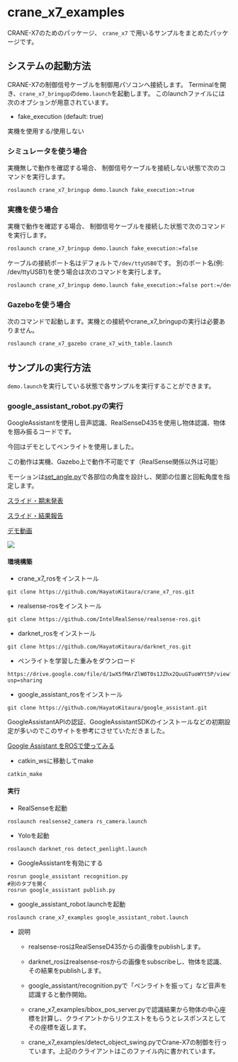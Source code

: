 # crane_x7_examples

CRANE-X7のためのパッケージ、 `crane_x7` で用いるサンプルをまとめたパッケージです。

## システムの起動方法



CRANE-X7の制御信号ケーブルを制御用パソコンへ接続します。
Terminalを開き、`crane_x7_bringup`の`demo.launch`を起動します。
このlaunchファイルには次のオプションが用意されています。

- fake_execution (default: true)

実機を使用する/使用しない

### シミュレータを使う場合


実機無しで動作を確認する場合、
制御信号ケーブルを接続しない状態で次のコマンドを実行します。

```sh
roslaunch crane_x7_bringup demo.launch fake_execution:=true
```

### 実機を使う場合


実機で動作を確認する場合、
制御信号ケーブルを接続した状態で次のコマンドを実行します。

```sh
roslaunch crane_x7_bringup demo.launch fake_execution:=false
```

ケーブルの接続ポート名はデフォルトで`/dev/ttyUSB0`です。
別のポート名(例: /dev/ttyUSB1)を使う場合は次のコマンドを実行します。

```sh
roslaunch crane_x7_bringup demo.launch fake_execution:=false port:=/dev/ttyUSB1
```

### Gazeboを使う場合

次のコマンドで起動します。実機との接続やcrane_x7_bringupの実行は必要ありません。

```sh
roslaunch crane_x7_gazebo crane_x7_with_table.launch
```


## サンプルの実行方法



`demo.launch`を実行している状態で各サンプルを実行することができます。

### google_assistant_robot.pyの実行

GoogleAssistantを使用し音声認識、RealSenseD435を使用し物体認識、物体を掴み振るコードです。

今回はデモとしてペンライトを使用しました。

この動作は実機、Gazebo上で動作不可能です（RealSense関係以外は可能）

モーションは[set_angle.py](https://github.com/ryuichiueda/crane_x7_ros/blob/master/crane_x7_examples/scripts/)で各部位の角度を設計し、関節の位置と回転角度を指定します。


[スライド・期末発表](https://docs.google.com/presentation/d/1nHuU0X9NXfnAbDoUjV0XEDaFVCdB3_XfKulnwhmLkig/edit?usp=sharing)


[スライド・結果報告](https://onedrive.live.com/view.aspx?resid=814F23BD7044D0DC!473&ithint=file%2cpptx&authkey=!ALmIcA6SCFlU8P0)

[デモ動画](https://www.youtube.com/watch?v=0n9izmeAt4Q)

[![](https://img.youtube.com/vi/0n9izmeAt4Q/0.jpg)](https://www.youtube.com/watch?v=0n9izmeAt4Q)

#### 環境構築
+ crane_x7_rosをインストール
```
git clone https://github.com/HayatoKitaura/crane_x7_ros.git
```
+ realsense-rosをインストール
```
git clone https://github.com/IntelRealSense/realsense-ros.git
 ```
+ darknet_rosをインストール
```
git clone https://github.com/HayatoKitaura/darknet_ros.git
```
+ ペンライトを学習した重みをダウンロード
```oo
https://drive.google.com/file/d/1wX5fMArZlW0T0s1JZhx2QuuGTuoWYt5P/view?usp=sharing
```
+ google_assistant_rosをインストール
```
git clone https://github.com/HayatoKitaura/google_assistant.git
```
GoogleAssistantAPIの認証、GoogleAssistantSDKのインストールなどの初期設定が多いのでこのサイトを参考にさせていただきました。

[Google Assistant をROSで使ってみる](https://qiita.com/Nenetti/items/a4c3cffd8008f328855f)


+ catkin_wsに移動してmake
```
catkin_make
```

#### 実行
+ RealSenseを起動
```
roslaunch realsense2_camera rs_camera.launch
```
+ Yoloを起動
```
roslaunch darknet_ros detect_penlight.launch
```
+ GoogleAssistantを有効にする
```
rosrun google_assistant recognition.py
#別のタブを開く
rosrun google_assistant publish.py
```

+ google_assistant_robot.launchを起動
```
roslaunch crane_x7_examples google_assistant_robot.launch
```
+ 説明
    - realsense-rosはRealSenseD435からの画像をpublishします。

    - darknet_rosはrealsense-rosからの画像をsubscribeし、物体を認識、その結果をpublishします。

    - google_assistant/recognition.pyで「ペンライトを振って」など音声を認識すると動作開始。

    - crane_x7_examples/bbox_pos_server.pyで認識結果から物体の中心座標を計算し、クライアントからリクエストをもらうとレスポンスとしてその座標を返します。

    - crane_x7_examples/detect_object_swing.pyでCrane-X7の制御を行っています。上記のクライアントはこのファイル内に書かれています。
